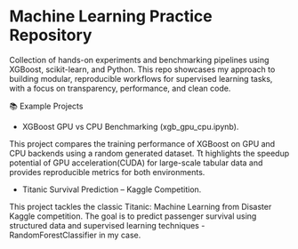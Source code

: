 # Machine Learning Practice Repository
Collection of hands-on experiments and benchmarking pipelines using XGBoost, scikit-learn, and Python.
This repo showcases my approach to building modular, reproducible workflows for supervised learning tasks, with a focus on transparency, performance, and clean code.

📚 Example Projects
- XGBoost GPU vs CPU Benchmarking (xgb_gpu_cpu.ipynb).

This project compares the training performance of XGBoost on GPU and CPU backends using a random generated dataset. Tt highlights the speedup potential of GPU acceleration(CUDA) for large-scale tabular data and provides reproducible metrics for both environments.


- Titanic Survival Prediction – Kaggle Competition.

This project tackles the classic Titanic: Machine Learning from Disaster Kaggle competition. The goal is to predict passenger survival using structured data and supervised learning techniques - RandomForestClassifier in my case.
